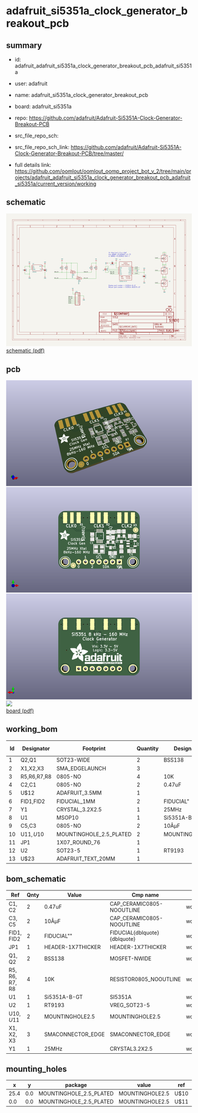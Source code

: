 # adafruit_si5351a_clock_generator_breakout_pcb
 
## summary 
* id: adafruit_adafruit_si5351a_clock_generator_breakout_pcb_adafruit_si5351a
* user: adafruit
* name: adafruit_si5351a_clock_generator_breakout_pcb
* board: adafruit_si5351a
* repo: https://github.com/adafruit/Adafruit-Si5351A-Clock-Generator-Breakout-PCB



* src_file_repo_sch: 
* src_file_repo_sch_link: https://github.com/adafruit/Adafruit-Si5351A-Clock-Generator-Breakout-PCB/tree/master/
* full details link: https://github.com/oomlout/oomlout_oomp_project_bot_v_2/tree/main/projects/adafruit_adafruit_si5351a_clock_generator_breakout_pcb_adafruit_si5351a/current_version/working  

## schematic  
![](working_schematic_600.png)  
[schematic (pdf)](working_schematic.pdf) 






















## pcb  
![](working_3d_600.png) 
![](working_3d_front_600.png)  
![](working_3d_back_600.png)  
![](working_600.png)  
[board (pdf)](working.pdf)  

## working_bom
| Id | Designator | Footprint | Quantity | Designation | Supplier and ref |  | None | 
| --- | --- | --- | --- | --- | --- | --- | --- | 
| 1 | Q2,Q1 | SOT23-WIDE | 2 | BSS138 |  |  | [''] | 
| 2 | X1,X2,X3 | SMA_EDGELAUNCH | 3 |  |  |  | [''] | 
| 3 | R5,R6,R7,R8 | 0805-NO | 4 | 10K |  |  | [''] | 
| 4 | C2,C1 | 0805-NO | 2 | 0.47uF |  |  | [''] | 
| 5 | U$12 | ADAFRUIT_3.5MM | 1 |  |  |  | [''] | 
| 6 | FID1,FID2 | FIDUCIAL_1MM | 2 | FIDUCIAL" |  |  | [''] | 
| 7 | Y1 | CRYSTAL_3.2X2.5 | 1 | 25MHz |  |  | [''] | 
| 8 | U1 | MSOP10 | 1 | Si5351A-B-GT |  |  | [''] | 
| 9 | C5,C3 | 0805-NO | 2 | 10ÂµF |  |  | [''] | 
| 10 | U$11,U$10 | MOUNTINGHOLE_2.5_PLATED | 2 | MOUNTINGHOLE2.5 |  |  | [''] | 
| 11 | JP1 | 1X07_ROUND_76 | 1 |  |  |  | [''] | 
| 12 | U2 | SOT23-5 | 1 | RT9193 |  |  | [''] | 
| 13 | U$23 | ADAFRUIT_TEXT_20MM | 1 |  |  |  | [''] | 


## bom_schematic
| Ref | Qnty | Value | Cmp name | Footprint | Description | Vendor | DNP | 
| --- | --- | --- | --- | --- | --- | --- | --- | 
| C1, C2 | 2 | 0.47uF | CAP_CERAMIC0805-NOOUTLINE | working:0805-NO |  |  |  | 
| C3, C5 | 2 | 10ÂµF | CAP_CERAMIC0805-NOOUTLINE | working:0805-NO |  |  |  | 
| FID1, FID2 | 2 | FIDUCIAL"" | FIDUCIAL{dblquote}{dblquote} | working:FIDUCIAL_1MM |  |  |  | 
| JP1 | 1 | HEADER-1X7THICKER | HEADER-1X7THICKER | working:1X07_ROUND_76 |  |  |  | 
| Q1, Q2 | 2 | BSS138 | MOSFET-NWIDE | working:SOT23-WIDE |  |  |  | 
| R5, R6, R7, R8 | 4 | 10K | RESISTOR0805_NOOUTLINE | working:0805-NO |  |  |  | 
| U1 | 1 | Si5351A-B-GT | SI5351A | working:MSOP10 |  |  |  | 
| U2 | 1 | RT9193 | VREG_SOT23-5 | working:SOT23-5 |  |  |  | 
| U$10, U$11 | 2 | MOUNTINGHOLE2.5 | MOUNTINGHOLE2.5 | working:MOUNTINGHOLE_2.5_PLATED |  |  |  | 
| X1, X2, X3 | 3 | SMACONNECTOR_EDGE | SMACONNECTOR_EDGE | working:SMA_EDGELAUNCH |  |  |  | 
| Y1 | 1 | 25MHz | CRYSTAL3.2X2.5 | working:CRYSTAL_3.2X2.5 |  |  |  | 


## mounting_holes
| x | y | package | value | ref | size | 
| --- | --- | --- | --- | --- | --- | 
| 25.4 | 0.0 | MOUNTINGHOLE_2.5_PLATED | MOUNTINGHOLE2.5 | U$10 | m3 | 
| 0.0 | 0.0 | MOUNTINGHOLE_2.5_PLATED | MOUNTINGHOLE2.5 | U$11 | m3 | 


